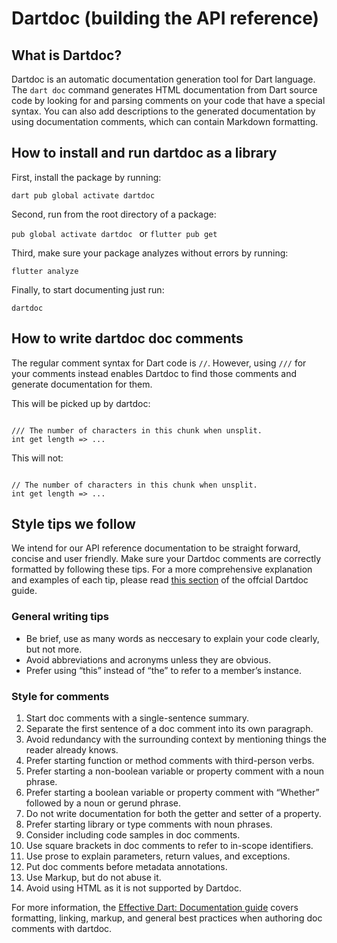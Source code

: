 # Dartdoc (building the API reference)



## What is Dartdoc?

Dartdoc is an automatic documentation generation tool for Dart language. The ```dart doc``` command generates HTML documentation from Dart source code by looking for and parsing comments on your code that have a special syntax. You can also add descriptions to the generated documentation by using documentation comments, which can contain Markdown formatting.


## How to install and run dartdoc as a library

First, install the package by running:

```dart pub global activate dartdoc```


Second, run from the root directory of a package:

```pub global activate dartdoc ``` or ```flutter pub get```


Third, make sure your package analyzes without errors by running:

```flutter analyze```


Finally, to start documenting just run:

```dartdoc```


## How to write dartdoc doc comments

The regular comment syntax for Dart code is ```//```. However, using ```///``` for your comments instead enables Dartdoc to find those comments and generate documentation for them.

This will be picked up by dartdoc:

```[✓]

/// The number of characters in this chunk when unsplit.
int get length => ...
```

This will not:

```[x]

// The number of characters in this chunk when unsplit.
int get length => ...
```

## Style tips we follow

We intend for our API reference documentation to be straight forward, concise and user friendly. Make sure your Dartdoc comments are correctly formatted by following these tips. For a more comprehensive explanation and examples of each tip, please read [this section](https://dart.dev/guides/language/effective-dart/documentation#:~:text=use%20//.-,Doc%20comments,-Doc%20comments%20are) of the offcial Dartdoc guide.

### General writing tips

* Be brief, use as many words as neccesary to explain your code clearly, but not more.
* Avoid abbreviations and acronyms unless they are obvious.
* Prefer using “this” instead of “the” to refer to a member’s instance.


### Style for comments

1. Start doc comments with a single-sentence summary.
2. Separate the first sentence of a doc comment into its own paragraph.
3. Avoid redundancy with the surrounding context by mentioning things the reader already knows.
4. Prefer starting function or method comments with third-person verbs.
5. Prefer starting a non-boolean variable or property comment with a noun phrase.
6. Prefer starting a boolean variable or property comment with “Whether” followed by a noun or gerund phrase.
7. Do not write documentation for both the getter and setter of a property.
8. Prefer starting library or type comments with noun phrases.
9. Consider including code samples in doc comments.
10. Use square brackets in doc comments to refer to in-scope identifiers.
11. Use prose to explain parameters, return values, and exceptions.
12. Put doc comments before metadata annotations.
13. Use Markup, but do not abuse it.
14. Avoid using HTML as it is not supported by Dartdoc.



For more information, the [Effective Dart: Documentation guide](https://dart.dev/guides/language/effective-dart/documentation) covers formatting, linking, markup, and general best practices when authoring doc comments with dartdoc.
 
